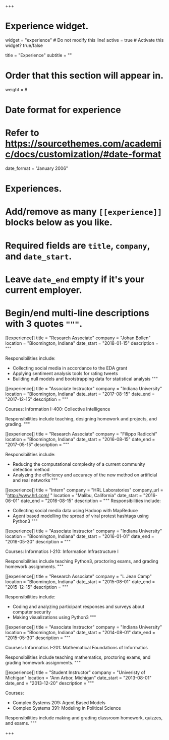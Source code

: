 +++
# Experience widget.
widget = "experience"  # Do not modify this line!
active = true  # Activate this widget? true/false

title = "Experience"
subtitle = ""

# Order that this section will appear in.
weight = 8

# Date format for experience
#   Refer to https://sourcethemes.com/academic/docs/customization/#date-format
date_format = "January 2006"

# Experiences.
#   Add/remove as many `[[experience]]` blocks below as you like.
#   Required fields are `title`, `company`, and `date_start`.
#   Leave `date_end` empty if it's your current employer.
#   Begin/end multi-line descriptions with 3 quotes `"""`.

[[experience]]
  title = "Research Associate"
  company = "Johan Bollen"
  location = "Bloomington, Indiana"
  date_start = "2018-01-15"
  description = """

  Responsibilities include:
  
  * Collecting social media in accordance to the EDA grant
  * Applying sentiment analysis tools for rating tweets
  * Building null models and bootstrapping data for statistical analysis
  """

[[experience]]
  title = "Associate Instructor"
  company = "Indiana University"
  location = "Bloomington, Indiana"
  date_start = "2017-08-15"
  date_end = "2017-12-15"
  description = """

  Courses: Information I-400: Collective Intelligence

  Responsibilities include teaching, designing homework and projects, and grading.
  """

[[experience]]
  title = "Research Associate"
  company = "Filippo Radicchi"
  location = "Bloomington, Indiana"
  date_start = "2016-08-15"
  date_end = "2017-05-15"
  description = """

  Responsibilities include:
  
  * Reducing the computational complexity of a current community detection method 
  * Analyzing the efficiency and accuracy of the new method on artificial and real networks
  """

[[experience]]
  title = "Intern"
  company = "HRL Laboratories"
  company_url = "http://www.hrl.com/ "
  location = "Malibu, California"
  date_start = "2016-06-01"
  date_end = "2016-08-15"
  description = """
  Responsibilities include:
  
  * Collecting social media data using Hadoop with MapReduce
  * Agent based modelling the spread of viral protest hashtags using Python3
  """

  [[experience]]
  title = "Associate Instructor"
  company = "Indiana University"
  location = "Bloomington, Indiana"
  date_start = "2016-01-01"
  date_end = "2016-05-30"
  description = """

  Courses: Informatics I-210: Information Infrastructure I

  Responsibilities include teaching Python3, proctoring exams, and grading homework assignments. 
  """

[[experience]]
  title = "Research Associate"
  company = "L Jean Camp"
  location = "Bloomington, Indiana"
  date_start = "2015-08-01"
  date_end = "2015-12-15"
  description = """

  Responsibilities include:
  
  * Coding and analyzing participant responses and surveys about computer security
  * Making visualizations using Python3
  """

[[experience]]
  title = "Associate Instructor"
  company = "Indiana University"
  location = "Bloomington, Indiana"
  date_start = "2014-08-01"
  date_end = "2015-05-30"
  description = """

  Courses: Informatics I-201: Mathematical Foundations of Informatics

  Responsibilities include teaching mathematics, proctoring exams, and grading homework assignments. 
  """

[[experience]]
  title = "Student Instructor"
  company = "Univeristy of Michigan"
  location = "Ann Arbor, Michigan"
  date_start = "2013-08-01"
  date_end = "2013-12-20"
  description = """

  Courses:

  * Complex Systems 209: Agent Based Models
  * Complex Systems 391: Modeling in Political Science

  Responsibilities include making and grading classroom homework, quizzes, and exams.
  """

+++

